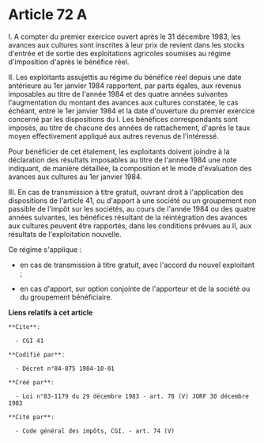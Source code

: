 # Article 72 A

I. A compter du premier exercice ouvert après le 31 décembre 1983, les avances aux cultures sont inscrites à leur prix de
revient dans les stocks d'entrée et de sortie des exploitations agricoles soumises au régime d'imposition d'après le bénéfice
réel.

II. Les exploitants assujettis au régime du bénéfice réel depuis une date antérieure au 1er janvier 1984 rapportent, par
parts égales, aux revenus imposables au titre de l'année 1984 et des quatre années suivantes l'augmentation du montant des
avances aux cultures constatée, le cas échéant, entre le 1er janvier 1984 et la date d'ouverture du premier exercice concerné
par les dispositions du I. Les bénéfices correspondants sont imposés, au titre de chacune des années de rattachement, d'après
le taux moyen effectivement appliqué aux autres revenus de l'intéressé.

Pour bénéficier de cet étalement, les exploitants doivent joindre à la déclaration des résultats imposables au titre de
l'année 1984 une note indiquant, de manière détaillée, la composition et le mode d'évaluation des avances aux cultures au 1er
janvier 1984.

III. En cas de transmission à titre gratuit, ouvrant droit à l'application des dispositions de l'article 41, ou d'apport à
une société ou un groupement non passible de l'impôt sur les sociétés, au cours de l'année 1984 ou des quatre années
suivantes, les bénéfices résultant de la réintégration des avances aux cultures peuvent être rapportés, dans les conditions
prévues au II, aux résultats de l'exploitation nouvelle.

Ce régime s'applique :

- en cas de transmission à titre gratuit, avec l'accord du nouvel exploitant ;

- en cas d'apport, sur option conjointe de l'apporteur et de la société ou du groupement bénéficiaire.

**Liens relatifs à cet article**

	**Cite**:

	  - CGI 41

	**Codifié par**:

	  - Décret n°84-875 1984-10-01

	**Créé par**:

	  - Loi n°83-1179 du 29 décembre 1983 - art. 78 (V) JORF 30 décembre 1983

	**Cité par**:

	  - Code général des impôts, CGI. - art. 74 (V)
